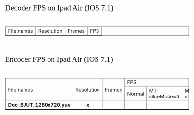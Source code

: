                            
<style>                          
.env {                              
    font: 25px bold;             
}                                
}</style>
<br><font class=env>Decoder FPS on  Ipad Air (IOS 7.1)</font>
<style>
.fail {
    background-color: yellow;
}
</style>
<br>
   <table  style="width:600px" cellspacing="0" border="1" width="100%">
    <thead>
    <tr>
        <td>File names</td>
        <td>Resolution</td>
        <td>Frames</td>
        <td>FPS</td>
    </tr>
    </thead>
<tbody>
</tbody>
</table>
<br>
                           
<style>                          
.env {                              
    font: 25px bold;             
}                                
}</style>
<br><font class=env>Encoder FPS on  Ipad Air (IOS 7.1)</font>
<style> 
.fail { 
    background-color: yellow;                                                   
}       
</style>                                                                        
<br>    
   <table  style="width:600px" cellspacing="0" border="1" width="100%">         
    <thead>                                                                     
    <tr>
        <td rowspan="2">File names</td>
        <td rowspan="2">Resolution</td>
        <td rowspan="2">Frames</td>
        <td colspan="4">FPS</td>
    </tr>
    <tr>
        <td >Normal</td>
        <td >MT silceMode=5</td>
        <td >MT sliceMode=4</td>
        <td >CABAC</td>
    </tr>
</thead>                                                                    
<tbody>
        <tr style="text-align:center; font-weight: bold;">
            <td> Doc_BJUT_1280x720.yuv</td>
            <td>x</td>
            <td></td>
            <td></td>
            <td></td>
            <td></td>
            <td></td>
        </tr>                                                                                                                        
</tbody>
</table>
<br>
